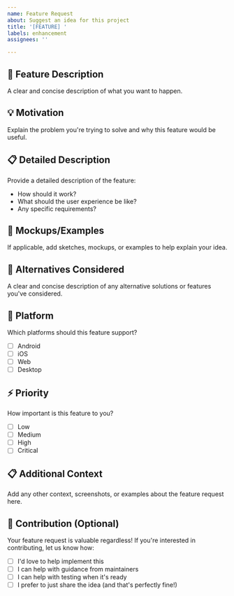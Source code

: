 ```yaml
---
name: Feature Request
about: Suggest an idea for this project
title: '[FEATURE] '
labels: enhancement
assignees: ''

---
```


## 🚀 Feature Description
A clear and concise description of what you want to happen.

## 💡 Motivation
Explain the problem you're trying to solve and why this feature would be useful.

## 📋 Detailed Description
Provide a detailed description of the feature:
- How should it work?
- What should the user experience be like?
- Any specific requirements?

## 🎨 Mockups/Examples
If applicable, add sketches, mockups, or examples to help explain your idea.

## 🔄 Alternatives Considered
A clear and concise description of any alternative solutions or features you've considered.

## 📱 Platform
Which platforms should this feature support?
- [ ] Android
- [ ] iOS
- [ ] Web
- [ ] Desktop

## ⚡ Priority
How important is this feature to you?
- [ ] Low
- [ ] Medium
- [ ] High
- [ ] Critical

## 📋 Additional Context
Add any other context, screenshots, or examples about the feature request here.

## 🤝 Contribution (Optional)
Your feature request is valuable regardless! If you're interested in contributing, let us know how:
- [ ] I'd love to help implement this
- [ ] I can help with guidance from maintainers
- [ ] I can help with testing when it's ready
- [ ] I prefer to just share the idea (and that's perfectly fine!)
